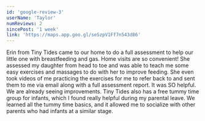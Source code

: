 ```yaml
---
id: 'google-review-3'
userName: 'Taylor'
numReviews: 2
sincePost: '1 week'
link: 'https://maps.app.goo.gl/seSzpV1Ff7n543d86'
---
```


<p class="text-base">
Erin from Tiny Tides came to our home to do a full assessment to help our little one with breastfeeding and gas. Home visits are so convenient! She assessed my daughter from head to toe and was able to teach me some easy exercises and massages to do with her to improve feeding. She even took videos of me practicing the exercises for me to refer back to and sent them to me via email along with a full assessment report. It was SO helpful. We are already seeing improvements. Tiny Tides also has a free tummy time group for infants, which I found really helpful during my parental leave. We learned all the tummy time basics, and it allowed me to socialize with other parents who had infants at a similar stage.
</p>
